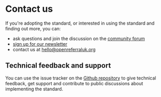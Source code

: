 # Contact us

If you're adopting the standard, or interested in using the standard and finding out more, you can:
- ask questions and join the discussion on the [community forum](https://forum.openreferral.org)
- [sign up for our newsletter](https://openreferraluk.us1.list-manage.com/subscribe?u=9cdac16b200ed03ca1159653a&id=00056900bd)
- contact us at hello@openreferraluk.org

## Technical feedback and support

You can use the issue tracker on the [Github repository](https://github.com/OpenReferralUK/human-services/issues) to give technical feedback, get support and contribute to public discussions about implementing the standard.